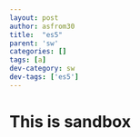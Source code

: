 ```yaml
---
layout: post
author: asfrom30
title:  "es5"
parent: 'sw'
categories: []
tags: [a]
dev-category: sw
dev-tags: ['es5']
---
```


# This is sandbox


